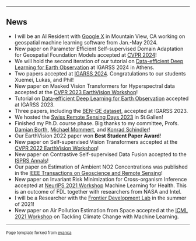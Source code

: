 
---

## News

* I will be an AI Resident with <a href="https://x.company">Google X</a> in Mountain View, CA working on geospatial machine learning software from Jan.-May 2024.
* New paper on Parameter Efficient Self-supervised Domain Adaptation for Geospatial Foundation Models accepted at <a href="https://cvpr.thecvf.com">CVPR 2024</a>!
* We will hold the second iteration of our tutorial on <a href="https://github.com/HSG-AIML/igarss-tutorial">Data-efficient Deep Learning for Earth Observation</a> at IGARSS 2024 in Athens.
* Two papers accepted at <a href="https://www.2024.ieeeigarss.org">IGARSS 2024</a>. Congratulations to our students Xuemei, Lukas, and Phil!
* New paper on Masked Vision Transformers for Hyperspectral data accepted at the <a href="https://www.grss-ieee.org/events/earthvision-2023/">CVPR 2023 EarthVision Workshop</a>!
* Tutorial on <a href="https://github.com/HSG-AIML/igarss-tutorial">Data-efficient Deep Learning for Earth Observation</a> accepted at IGARSS 2023.
* Three papers, including the <a href="https://arxiv.org/abs/2307.01741">BEN-GE dataset</a>, accepted at IGARSS 2023.
* We hosted the <a href="https://swiss-remote-sensing-days.github.io/">Swiss Remote Sensing Days 2023</a> in St.Gallen!
* Finished my Ph.D. course phase. Big thanks to my committee, Profs. <a href="https://ics.unisg.ch/chairs/damian-borth-artificial-intelligence-and-machine-learning/">Damian Borth</a>, <a href="https://www.hft-stuttgart.com/p/michael-mommert">Michael Mommert</a>, and <a href="https://prs.igp.ethz.ch">Konrad Schindler</a>!
* Our EarthVision 2022 paper won **Best Student Paper Award**!
* New paper on Self-supervised Vision Transformers accepted at the <a href="https://www.grss-ieee.org/events/earthvision-2022/">CVPR 2022 EarthVision Workshop</a>!
* New paper on Contrastive Self-supervised Data Fusion accepted to the <a href="https://isprs-annals.copernicus.org/articles/V-3-2022/705/2022/isprs-annals-V-3-2022-705-2022.pdf">ISPRS Annals</a>!
* Our paper on Estimation of Ambient NO2 Concentrations was published in the <a href="https://ieeexplore.ieee.org/abstract/document/9738606">IEEE Transactions on Geoscience and Remote Sensing</a>!
* New paper on Invariant Risk Minimization for Cross-organism Inference accepted at <a href="https://ml4h.cc/2021/">NeurIPS 2021 Workshop</a> Machine Learning for Health. This is an outcome of FDL together with researchers from NASA and Intel. 
* I will be a Researcher with the <a href="https://frontierdevelopmentlab.org">Frontier Development Lab</a> in the summer of 2021!
* New paper on Air Pollution Estimation from Space accepted at the <a href="https://www.climatechange.ai/events/icml2021">ICML 2021 Workshop</a> on Tackling Climate Change with Machine Learning.

---
<p style="font-size:11px">Page template forked from <a href="https://github.com/evanca/quick-portfolio">evanca</a></p>
<!-- Remove above link if you don't want to attibute -->
